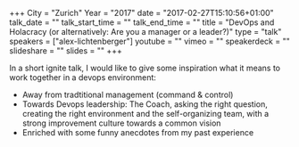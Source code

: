 +++
City = "Zurich"
Year = "2017"
date = "2017-02-27T15:10:56+01:00"
talk_date = ""
talk_start_time = ""
talk_end_time = ""
title = "DevOps and Holacracy (or alternatively: Are you a manager or a leader?)"
type = "talk"
speakers = ["alex-lichtenberger"]
youtube = ""
vimeo = ""
speakerdeck = ""
slideshare = ""
slides = ""
+++

In a short ignite talk, I would like to give some inspiration what it means to work together in a devops environment:

* Away from tradtitional management (command & control)
* Towards Devops leadership: The Coach, asking the right question, creating the right environment and the self-organizing team, with a strong improvement culture towards a common vision
* Enriched with some funny anecdotes from my past experience
